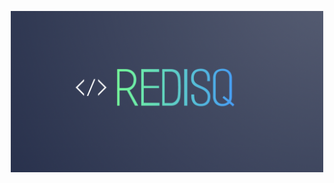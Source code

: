<p align = "center"> <img src = "https://raw.githubusercontent.com/kartik1998/redisq/master/assets/q-logo.png" alt="REDISQ" width=500> </p>
